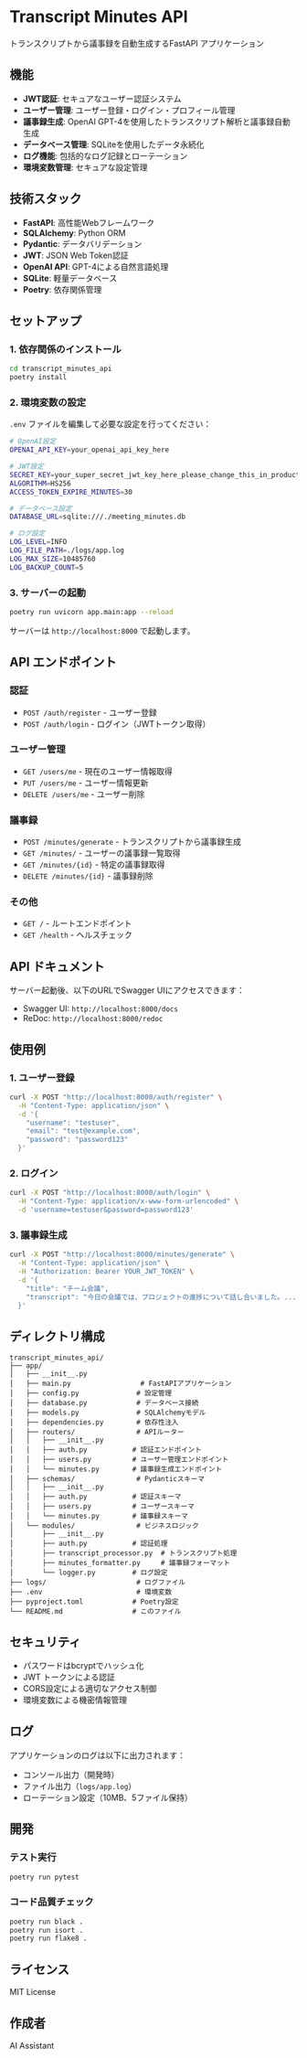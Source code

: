 # Transcript Minutes API

トランスクリプトから議事録を自動生成するFastAPI アプリケーション

## 機能

- **JWT認証**: セキュアなユーザー認証システム
- **ユーザー管理**: ユーザー登録・ログイン・プロフィール管理
- **議事録生成**: OpenAI GPT-4を使用したトランスクリプト解析と議事録自動生成
- **データベース管理**: SQLiteを使用したデータ永続化
- **ログ機能**: 包括的なログ記録とローテーション
- **環境変数管理**: セキュアな設定管理

## 技術スタック

- **FastAPI**: 高性能Webフレームワーク
- **SQLAlchemy**: Python ORM
- **Pydantic**: データバリデーション
- **JWT**: JSON Web Token認証
- **OpenAI API**: GPT-4による自然言語処理
- **SQLite**: 軽量データベース
- **Poetry**: 依存関係管理

## セットアップ

### 1. 依存関係のインストール

```bash
cd transcript_minutes_api
poetry install
```

### 2. 環境変数の設定

`.env` ファイルを編集して必要な設定を行ってください：

```bash
# OpenAI設定
OPENAI_API_KEY=your_openai_api_key_here

# JWT設定
SECRET_KEY=your_super_secret_jwt_key_here_please_change_this_in_production
ALGORITHM=HS256
ACCESS_TOKEN_EXPIRE_MINUTES=30

# データベース設定
DATABASE_URL=sqlite:///./meeting_minutes.db

# ログ設定
LOG_LEVEL=INFO
LOG_FILE_PATH=./logs/app.log
LOG_MAX_SIZE=10485760
LOG_BACKUP_COUNT=5
```

### 3. サーバーの起動

```bash
poetry run uvicorn app.main:app --reload
```

サーバーは `http://localhost:8000` で起動します。

## API エンドポイント

### 認証

- `POST /auth/register` - ユーザー登録
- `POST /auth/login` - ログイン（JWTトークン取得）

### ユーザー管理

- `GET /users/me` - 現在のユーザー情報取得
- `PUT /users/me` - ユーザー情報更新
- `DELETE /users/me` - ユーザー削除

### 議事録

- `POST /minutes/generate` - トランスクリプトから議事録生成
- `GET /minutes/` - ユーザーの議事録一覧取得
- `GET /minutes/{id}` - 特定の議事録取得
- `DELETE /minutes/{id}` - 議事録削除

### その他

- `GET /` - ルートエンドポイント
- `GET /health` - ヘルスチェック

## API ドキュメント

サーバー起動後、以下のURLでSwagger UIにアクセスできます：

- Swagger UI: `http://localhost:8000/docs`
- ReDoc: `http://localhost:8000/redoc`

## 使用例

### 1. ユーザー登録

```bash
curl -X POST "http://localhost:8000/auth/register" \
  -H "Content-Type: application/json" \
  -d '{
    "username": "testuser",
    "email": "test@example.com",
    "password": "password123"
  }'
```

### 2. ログイン

```bash
curl -X POST "http://localhost:8000/auth/login" \
  -H "Content-Type: application/x-www-form-urlencoded" \
  -d 'username=testuser&password=password123'
```

### 3. 議事録生成

```bash
curl -X POST "http://localhost:8000/minutes/generate" \
  -H "Content-Type: application/json" \
  -H "Authorization: Bearer YOUR_JWT_TOKEN" \
  -d '{
    "title": "チーム会議",
    "transcript": "今日の会議では、プロジェクトの進捗について話し合いました。..."
  }'
```

## ディレクトリ構成

```
transcript_minutes_api/
├── app/
│   ├── __init__.py
│   ├── main.py                 # FastAPIアプリケーション
│   ├── config.py              # 設定管理
│   ├── database.py            # データベース接続
│   ├── models.py              # SQLAlchemyモデル
│   ├── dependencies.py        # 依存性注入
│   ├── routers/               # APIルーター
│   │   ├── __init__.py
│   │   ├── auth.py           # 認証エンドポイント
│   │   ├── users.py          # ユーザー管理エンドポイント
│   │   └── minutes.py        # 議事録生成エンドポイント
│   ├── schemas/               # Pydanticスキーマ
│   │   ├── __init__.py
│   │   ├── auth.py           # 認証スキーマ
│   │   ├── users.py          # ユーザースキーマ
│   │   └── minutes.py        # 議事録スキーマ
│   └── modules/               # ビジネスロジック
│       ├── __init__.py
│       ├── auth.py           # 認証処理
│       ├── transcript_processor.py  # トランスクリプト処理
│       ├── minutes_formatter.py     # 議事録フォーマット
│       └── logger.py         # ログ設定
├── logs/                      # ログファイル
├── .env                       # 環境変数
├── pyproject.toml            # Poetry設定
└── README.md                 # このファイル
```

## セキュリティ

- パスワードはbcryptでハッシュ化
- JWT トークンによる認証
- CORS設定による適切なアクセス制御
- 環境変数による機密情報管理

## ログ

アプリケーションのログは以下に出力されます：

- コンソール出力（開発時）
- ファイル出力（`logs/app.log`）
- ローテーション設定（10MB、5ファイル保持）

## 開発

### テスト実行

```bash
poetry run pytest
```

### コード品質チェック

```bash
poetry run black .
poetry run isort .
poetry run flake8 .
```

## ライセンス

MIT License

## 作成者

AI Assistant
